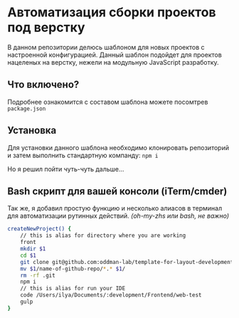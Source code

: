 # Автоматизация сборки проектов под верстку

В данном репозитории делюсь шаблоном для новых проектов с настроенной конфигурацией.
Данный шаблон подойдет для проектов нацеленых на верстку, нежели на модульную JavaScript разработку.

## Что включено?

Подробнее ознакомится с составом шаблона можете посомтрев `package.json`

## Установка

Для установки данного шаблона необходимо клонировать репозиторий и затем выполнить стандартную компанду: `npm i`

Но я решил пойти чуть-чуть дальше...

## Bash скрипт для вашей консоли (iTerm/cmder)

Так же, я добавил простую функцию и несколько алиасов в терминал для автоматизации рутинных действий. _(oh-my-zhs или bash, не важно)_

```bash
createNewProject() {
    // this is alias for directory where you are working
    front
    mkdir $1
    cd $1
    git clone git@github.com:oddman-lab/template-for-layout-development.git
    mv $1/name-of-github-repo/*.* $1/
    rm -rf .git
    npm i
    // this is alias for run your IDE
    code /Users/ilya/Documents/:development/Frontend/web-test
    gulp
}
```
